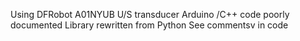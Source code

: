 Using DFRobot A01NYUB U/S transducer 
Arduino /C++ code poorly documented
Library rewritten from Python 
See commentsv in code 
